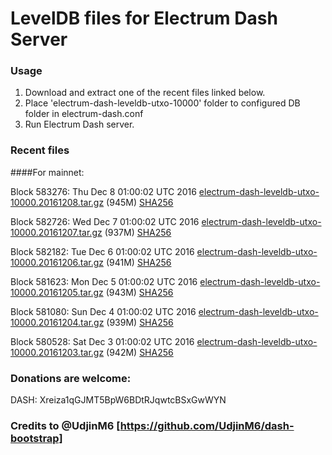 # LevelDB files for Electrum Dash Server

### Usage

1. Download and extract one of the recent files linked below.
2. Place 'electrum-dash-leveldb-utxo-10000' folder to configured DB folder in electrum-dash.conf
3. Run Electrum Dash server.

### Recent files

####For mainnet:

Block 583276: Thu Dec  8 01:00:02 UTC 2016 [electrum-dash-leveldb-utxo-10000.20161208.tar.gz](https://transfer.sh/muQEl/electrum-dash-leveldb-utxo-10000.20161208.tar.gz) (945M) [SHA256](https://transfer.sh/nCnRk/electrum-dash-leveldb-utxo-10000.20161208.tar.gz.sha256)

Block 582726: Wed Dec  7 01:00:02 UTC 2016 [electrum-dash-leveldb-utxo-10000.20161207.tar.gz](https://transfer.sh/o8QHY/electrum-dash-leveldb-utxo-10000.20161207.tar.gz) (937M) [SHA256](https://transfer.sh/kqxBR/electrum-dash-leveldb-utxo-10000.20161207.tar.gz.sha256)

Block 582182: Tue Dec  6 01:00:02 UTC 2016 [electrum-dash-leveldb-utxo-10000.20161206.tar.gz](https://transfer.sh/11BES3/electrum-dash-leveldb-utxo-10000.20161206.tar.gz) (941M) [SHA256](https://transfer.sh/x9cQs/electrum-dash-leveldb-utxo-10000.20161206.tar.gz.sha256)

Block 581623: Mon Dec  5 01:00:02 UTC 2016 [electrum-dash-leveldb-utxo-10000.20161205.tar.gz](https://transfer.sh/SGJO1/electrum-dash-leveldb-utxo-10000.20161205.tar.gz) (943M) [SHA256](https://transfer.sh/6Vbpp/electrum-dash-leveldb-utxo-10000.20161205.tar.gz.sha256)

Block 581080: Sun Dec  4 01:00:02 UTC 2016 [electrum-dash-leveldb-utxo-10000.20161204.tar.gz](https://transfer.sh/KaLRk/electrum-dash-leveldb-utxo-10000.20161204.tar.gz) (939M) [SHA256](https://transfer.sh/165B8L/electrum-dash-leveldb-utxo-10000.20161204.tar.gz.sha256)

Block 580528: Sat Dec  3 01:00:02 UTC 2016 [electrum-dash-leveldb-utxo-10000.20161203.tar.gz](https://transfer.sh/k6Lpb/electrum-dash-leveldb-utxo-10000.20161203.tar.gz) (942M) [SHA256](https://transfer.sh/2w446/electrum-dash-leveldb-utxo-10000.20161203.tar.gz.sha256)

### Donations are welcome:

DASH: Xreiza1qGJMT5BpW6BDtRJqwtcBSxGwWYN

### Credits to @UdjinM6 [https://github.com/UdjinM6/dash-bootstrap]

